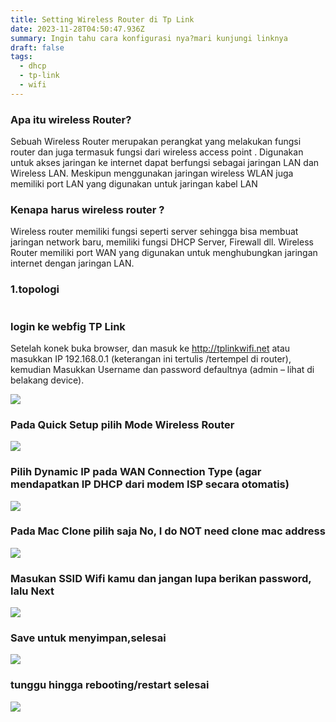 ```yaml
---
title: Setting Wireless Router di Tp Link
date: 2023-11-28T04:50:47.936Z
summary: Ingin tahu cara konfigurasi nya?mari kunjungi linknya
draft: false
tags:
  - dhcp
  - tp-link
  - wifi
---
```

### Apa itu wireless Router?

Sebuah Wireless Router merupakan perangkat yang melakukan fungsi router dan juga termasuk fungsi dari wireless access point . Digunakan untuk akses jaringan ke internet dapat berfungsi sebagai jaringan LAN dan Wireless LAN. Meskipun menggunakan jaringan wireless WLAN juga memiliki port LAN yang digunakan untuk jaringan kabel LAN

### Kenapa harus wireless router ?

Wireless router memiliki fungsi seperti server  sehingga bisa membuat jaringan network baru, memiliki fungsi DHCP Server, Firewall dll. Wireless Router memiliki port WAN yang digunakan untuk menghubungkan jaringan internet dengan jaringan LAN.

### 1.topologi

![]()

### login ke webfig TP Link

Setelah konek buka browser, dan masuk ke http://tplinkwifi.net atau masukkan IP 192.168.0.1 (keterangan ini tertulis /tertempel di router), kemudian Masukkan Username dan password defaultnya (admin – lihat di belakang device).

![](/images/uploads/100-06-tplink-tl-wr840n-wisp.png)

### Pada Quick Setup pilih Mode Wireless Router

![](/images/uploads/img_20231128_123923.jpg)

### Pilih Dynamic IP pada WAN Connection Type (agar mendapatkan IP DHCP dari modem ISP secara otomatis)

![](/images/uploads/img_20231128_123523.jpg)

### Pada Mac Clone pilih saja No, I do NOT need clone mac address

![](/images/uploads/3.-pilih-no-i-do-not-need-cloe-mac-address.jpg)

### Masukan SSID Wifi kamu dan jangan lupa berikan password, lalu Next

![](/images/uploads/img_20231128_123807.jpg)

### Save untuk menyimpan,selesai

![](/images/uploads/img_20231128_123838.jpg)

### tunggu hingga rebooting/restart selesai

![](/images/uploads/6.-tunggu-hingga-proses-rebooting-selesai.jpg)